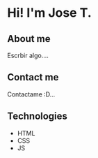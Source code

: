 # Hi! I'm Jose T. 

## About me

Escrbir algo....


## Contact me

Contactame :D... 

## Technologies
- HTML
- CSS
- JS
